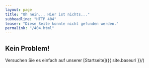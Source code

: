 ```yaml
---
layout: page
title: "Oh nein... Hier ist nichts..."
subheadline: "HTTP 404"
teaser: "Diese Seite konnte nicht gefunden werden."
permalink: "/404.html"
---
```

## Kein Problem!

Versuchen Sie es einfach auf unserer [Startseite]({{ site.baseurl }}/)
